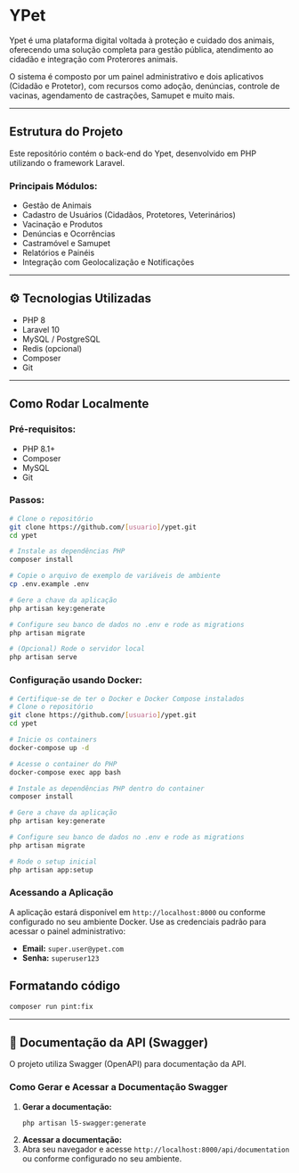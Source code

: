 # YPet

Ypet é uma plataforma digital voltada à proteção e cuidado dos animais, oferecendo uma solução completa para gestão pública, atendimento ao cidadão e integração com Proterores animais.

O sistema é composto por um painel administrativo e dois aplicativos (Cidadão e Protetor), com recursos como adoção, denúncias, controle de vacinas, agendamento de castrações, Samupet e muito mais.

---

## Estrutura do Projeto

Este repositório contém o back-end do Ypet, desenvolvido em PHP utilizando o framework Laravel.

### Principais Módulos:
- Gestão de Animais
- Cadastro de Usuários (Cidadãos, Protetores, Veterinários)
- Vacinação e Produtos
- Denúncias e Ocorrências
- Castramóvel e Samupet
- Relatórios e Painéis
- Integração com Geolocalização e Notificações

---

## ⚙️ Tecnologias Utilizadas

- PHP 8
- Laravel 10
- MySQL / PostgreSQL
- Redis (opcional)
- Composer
- Git

---

## Como Rodar Localmente

### Pré-requisitos:
- PHP 8.1+
- Composer
- MySQL
- Git


### Passos:
```bash
# Clone o repositório
git clone https://github.com/[usuario]/ypet.git
cd ypet

# Instale as dependências PHP
composer install

# Copie o arquivo de exemplo de variáveis de ambiente
cp .env.example .env

# Gere a chave da aplicação
php artisan key:generate

# Configure seu banco de dados no .env e rode as migrations
php artisan migrate

# (Opcional) Rode o servidor local
php artisan serve
```
### Configuração usando Docker:
```bash
# Certifique-se de ter o Docker e Docker Compose instalados
# Clone o repositório
git clone https://github.com/[usuario]/ypet.git
cd ypet

# Inicie os containers
docker-compose up -d

# Acesse o container do PHP
docker-compose exec app bash

# Instale as dependências PHP dentro do container
composer install

# Gere a chave da aplicação
php artisan key:generate

# Configure seu banco de dados no .env e rode as migrations
php artisan migrate

# Rode o setup inicial
php artisan app:setup
```

### Acessando a Aplicação
A aplicação estará disponível em `http://localhost:8000` ou conforme configurado no seu ambiente Docker.
Use as credenciais padrão para acessar o painel administrativo:
- **Email:** ``super.user@ypet.com``
- **Senha:** ``superuser123``

## Formatando código
```bash
composer run pint:fix
```
---

## 📖 Documentação da API (Swagger)

O projeto utiliza Swagger (OpenAPI) para documentação da API.

### Como Gerar e Acessar a Documentação Swagger

1. **Gerar a documentação:**
   ```bash
   php artisan l5-swagger:generate
    ```
2. **Acessar a documentação:**
3. Abra seu navegador e acesse `http://localhost:8000/api/documentation` ou conforme configurado no seu ambiente.
